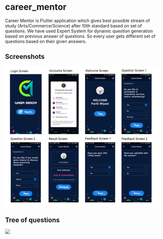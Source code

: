 # career_mentor

Career Mentor is Flutter application which gives best possible stream of study (Arts/Commerce/Science) after 10th standard based on set of questions.
We have used Expert System for dynamic question generation based on previous answer of questions.
So every user gets different set of questions based on their given answers.

## Screenshots

![](images/Screens.png)

## Tree of questions

![](images/Tree.png)
